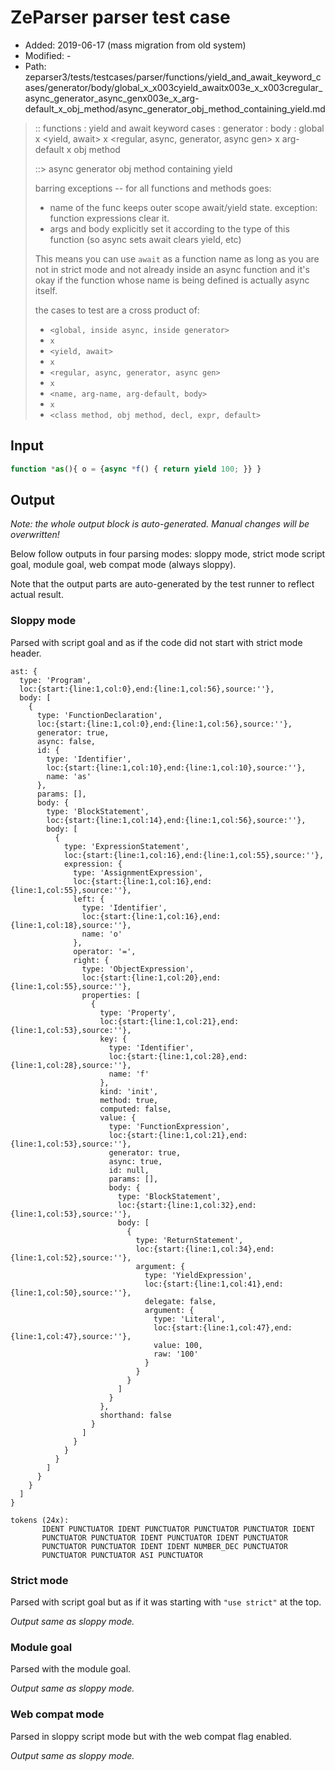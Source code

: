 # ZeParser parser test case

- Added: 2019-06-17 (mass migration from old system)
- Modified: -
- Path: zeparser3/tests/testcases/parser/functions/yield_and_await_keyword_cases/generator/body/global_x_x003cyield_awaitx003e_x_x003cregular_async_generator_async_genx003e_x_arg-default_x_obj_method/async_generator_obj_method_containing_yield.md

> :: functions : yield and await keyword cases : generator : body : global x <yield, await> x <regular, async, generator, async gen> x arg-default x obj method
>
> ::> async generator obj method containing yield
>
> barring exceptions -- for all functions and methods goes:
>
> - name of the func keeps outer scope await/yield state. exception: function expressions clear it.
> - args and body explicitly set it according to the type of this function (so async sets await clears yield, etc)
>
> This means you can use `await` as a function name as long as you are not in strict mode and not already inside an async function and it's okay if the function whose name is being defined is actually async itself.
>
> the cases to test are a cross product of:
>
> - `<global, inside async, inside generator>` 
> - `x` 
> - `<yield, await>`
> - `x` 
> - `<regular, async, generator, async gen>`
> - `x` 
> - `<name, arg-name, arg-default, body>`
> - `x`
> - `<class method, obj method, decl, expr, default>`

## Input

`````js
function *as(){ o = {async *f() { return yield 100; }} }
`````

## Output

_Note: the whole output block is auto-generated. Manual changes will be overwritten!_

Below follow outputs in four parsing modes: sloppy mode, strict mode script goal, module goal, web compat mode (always sloppy).

Note that the output parts are auto-generated by the test runner to reflect actual result.

### Sloppy mode

Parsed with script goal and as if the code did not start with strict mode header.

`````
ast: {
  type: 'Program',
  loc:{start:{line:1,col:0},end:{line:1,col:56},source:''},
  body: [
    {
      type: 'FunctionDeclaration',
      loc:{start:{line:1,col:0},end:{line:1,col:56},source:''},
      generator: true,
      async: false,
      id: {
        type: 'Identifier',
        loc:{start:{line:1,col:10},end:{line:1,col:10},source:''},
        name: 'as'
      },
      params: [],
      body: {
        type: 'BlockStatement',
        loc:{start:{line:1,col:14},end:{line:1,col:56},source:''},
        body: [
          {
            type: 'ExpressionStatement',
            loc:{start:{line:1,col:16},end:{line:1,col:55},source:''},
            expression: {
              type: 'AssignmentExpression',
              loc:{start:{line:1,col:16},end:{line:1,col:55},source:''},
              left: {
                type: 'Identifier',
                loc:{start:{line:1,col:16},end:{line:1,col:18},source:''},
                name: 'o'
              },
              operator: '=',
              right: {
                type: 'ObjectExpression',
                loc:{start:{line:1,col:20},end:{line:1,col:55},source:''},
                properties: [
                  {
                    type: 'Property',
                    loc:{start:{line:1,col:21},end:{line:1,col:53},source:''},
                    key: {
                      type: 'Identifier',
                      loc:{start:{line:1,col:28},end:{line:1,col:28},source:''},
                      name: 'f'
                    },
                    kind: 'init',
                    method: true,
                    computed: false,
                    value: {
                      type: 'FunctionExpression',
                      loc:{start:{line:1,col:21},end:{line:1,col:53},source:''},
                      generator: true,
                      async: true,
                      id: null,
                      params: [],
                      body: {
                        type: 'BlockStatement',
                        loc:{start:{line:1,col:32},end:{line:1,col:53},source:''},
                        body: [
                          {
                            type: 'ReturnStatement',
                            loc:{start:{line:1,col:34},end:{line:1,col:52},source:''},
                            argument: {
                              type: 'YieldExpression',
                              loc:{start:{line:1,col:41},end:{line:1,col:50},source:''},
                              delegate: false,
                              argument: {
                                type: 'Literal',
                                loc:{start:{line:1,col:47},end:{line:1,col:47},source:''},
                                value: 100,
                                raw: '100'
                              }
                            }
                          }
                        ]
                      }
                    },
                    shorthand: false
                  }
                ]
              }
            }
          }
        ]
      }
    }
  ]
}

tokens (24x):
       IDENT PUNCTUATOR IDENT PUNCTUATOR PUNCTUATOR PUNCTUATOR IDENT
       PUNCTUATOR PUNCTUATOR IDENT PUNCTUATOR IDENT PUNCTUATOR
       PUNCTUATOR PUNCTUATOR IDENT IDENT NUMBER_DEC PUNCTUATOR
       PUNCTUATOR PUNCTUATOR ASI PUNCTUATOR
`````

### Strict mode

Parsed with script goal but as if it was starting with `"use strict"` at the top.

_Output same as sloppy mode._

### Module goal

Parsed with the module goal.

_Output same as sloppy mode._

### Web compat mode

Parsed in sloppy script mode but with the web compat flag enabled.

_Output same as sloppy mode._
